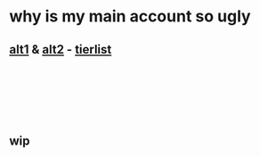 # why is my main account so ugly
## [alt1](https://github.com/faggore) & [alt2](https://github.com/sourkwit) - [tierlist](https://rentry.co/github-tierlist)

<p align="center">
<img src= >
<p align="center">
  <img src= > <img src= > <img src= > 
<img src= > 
  <p align="center">
<img src= > <img src= > <img src= >
<p align="center">
<img src= > <img src= > <img src= >

## wip
‎ ‎‎ ‎‎ ‎
‎ 
